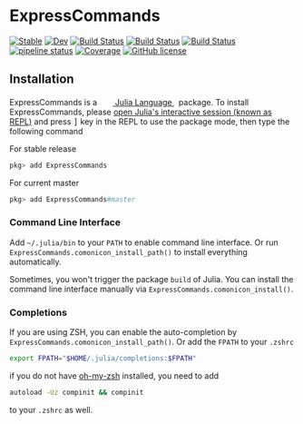 # ExpressCommands

[![Stable](https://img.shields.io/badge/docs-stable-blue.svg)](https://MineralsCloud.github.io/ExpressCommands.jl/stable)
[![Dev](https://img.shields.io/badge/docs-dev-blue.svg)](https://MineralsCloud.github.io/ExpressCommands.jl/dev)
[![Build Status](https://github.com/MineralsCloud/ExpressCommands.jl/workflows/CI/badge.svg)](https://github.com/MineralsCloud/ExpressCommands.jl/actions)
[![Build Status](https://ci.appveyor.com/api/projects/status/github/MineralsCloud/ExpressCommands.jl?svg=true)](https://ci.appveyor.com/project/singularitti/ExpressCommands-jl)
[![Build Status](https://api.cirrus-ci.com/github/MineralsCloud/ExpressCommands.jl.svg)](https://cirrus-ci.com/github/MineralsCloud/ExpressCommands.jl)
[![pipeline status](https://gitlab.com/singularitti/ExpressCommands.jl/badges/master/pipeline.svg)](https://gitlab.com/singularitti/ExpressCommands.jl/-/pipelines)
[![Coverage](https://codecov.io/gh/MineralsCloud/ExpressCommands.jl/branch/master/graph/badge.svg)](https://codecov.io/gh/MineralsCloud/ExpressCommands.jl)
[![GitHub license](https://img.shields.io/github/license/MineralsCloud/ExpressCommands.jl)](https://github.com/MineralsCloud/ExpressCommands.jl/blob/master/LICENSE)

## Installation

<p>
ExpressCommands is a &nbsp;
    <a href="https://julialang.org">
        <img src="https://raw.githubusercontent.com/JuliaLang/julia/41781b1/doc/src/assets/julia.ico" width="16em">
        Julia Language
    </a>
    &nbsp; package. To install ExpressCommands,
    please <a href="https://docs.julialang.org/en/v1/manual/getting-started/">open
    Julia's interactive session (known as REPL)</a> and press <kbd>]</kbd> key in the REPL to use the package mode, then type the following command
</p>

For stable release

```julia
pkg> add ExpressCommands
```

For current master

```julia
pkg> add ExpressCommands#master
```

### Command Line Interface

Add `~/.julia/bin` to your `PATH` to enable command line interface. Or run
`ExpressCommands.comonicon_install_path()` to install everything automatically.

Sometimes, you won't trigger the package `build` of Julia. You can install the command line interface
manually via `ExpressCommands.comonicon_install()`.

### Completions

If you are using ZSH, you can enable the auto-completion by `ExpressCommands.comonicon_install_path()`. Or add the `FPATH`
to your `.zshrc`

```sh
export FPATH="$HOME/.julia/completions:$FPATH"
```

if you do not have [oh-my-zsh](https://github.com/ohmyzsh/ohmyzsh) installed, you need to add

```sh
autoload -Uz compinit && compinit
```

to your `.zshrc` as well.
